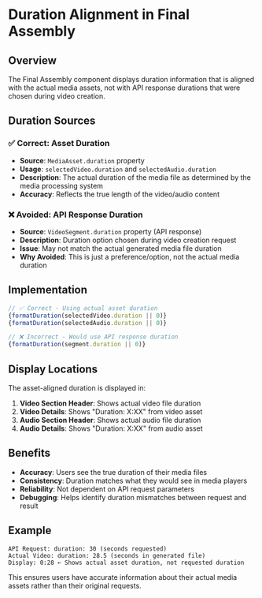 # Duration Alignment in Final Assembly

## Overview

The Final Assembly component displays duration information that is aligned with the actual media assets, not with API response durations that were chosen during video creation.

## Duration Sources

### ✅ Correct: Asset Duration
- **Source**: `MediaAsset.duration` property
- **Usage**: `selectedVideo.duration` and `selectedAudio.duration`
- **Description**: The actual duration of the media file as determined by the media processing system
- **Accuracy**: Reflects the true length of the video/audio content

### ❌ Avoided: API Response Duration
- **Source**: `VideoSegment.duration` property (API response)
- **Description**: Duration option chosen during video creation request
- **Issue**: May not match the actual generated media file duration
- **Why Avoided**: This is just a preference/option, not the actual media duration

## Implementation

```typescript
// ✅ Correct - Using actual asset duration
{formatDuration(selectedVideo.duration || 0)}
{formatDuration(selectedAudio.duration || 0)}

// ❌ Incorrect - Would use API response duration
{formatDuration(segment.duration || 0)}
```

## Display Locations

The asset-aligned duration is displayed in:

1. **Video Section Header**: Shows actual video file duration
2. **Video Details**: Shows "Duration: X:XX" from video asset
3. **Audio Section Header**: Shows actual audio file duration  
4. **Audio Details**: Shows "Duration: X:XX" from audio asset

## Benefits

- **Accuracy**: Users see the true duration of their media files
- **Consistency**: Duration matches what they would see in media players
- **Reliability**: Not dependent on API request parameters
- **Debugging**: Helps identify duration mismatches between request and result

## Example

```
API Request: duration: 30 (seconds requested)
Actual Video: duration: 28.5 (seconds in generated file)
Display: 0:28 ← Shows actual asset duration, not requested duration
```

This ensures users have accurate information about their actual media assets rather than their original requests.
